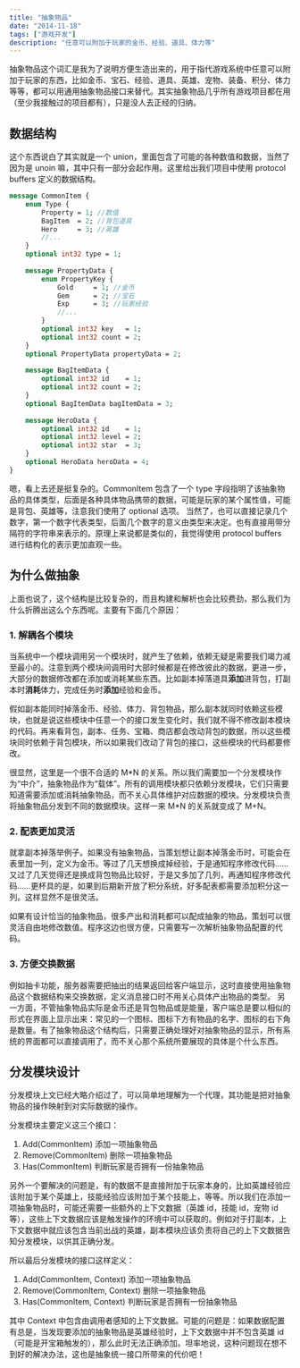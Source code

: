 ```yaml
---
title: "抽象物品"
date: "2014-11-18"
tags: ["游戏开发"]
description: "任意可以附加于玩家的金币、经验、道具、体力等"
---
```


抽象物品这个词汇是我为了说明方便生造出来的，用于指代游戏系统中任意可以附加于玩家的东西，比如金币、宝石、经验、道具、英雄、宠物、装备、积分、体力等等，都可以用通用抽象物品接口来替代。其实抽象物品几乎所有游戏项目都在用（至少我接触过的项目都有），只是没人去正经的归纳。

## 数据结构
这个东西说白了其实就是一个 union，里面包含了可能的各种数值和数据，当然了因为是 unoin 嘛，其中只有一部分会起作用。这里给出我们项目中使用 protocol buffers 定义的数据结构。

```proto
message CommonItem {
	enum Type {
		Property = 1; //数值
		BagItem  = 2; //背包道具
		Hero     = 3; //英雄
		//...
	}
	optional int32 type = 1;
	
	message PropertyData {
		enum PropertyKey {
			Gold     = 1; //金币
			Gem      = 2; //宝石
			Exp      = 3; //玩家经验
			//...
		}
		optional int32 key   = 1;
		optional int32 count = 2;
	}
	optional PropertyData propertyData = 2;
	
	message BagItemData {
		optional int32 id    = 1;
		optional int32 count = 2;
	}
	optional BagItemData bagItemData = 3;
	
	message HeroData {
		optional int32 id    = 1;
		optional int32 level = 2;
		optional int32 star  = 3;
	}
	optional HeroData heroData = 4;
}
```

嗯，看上去还是挺复杂的。CommonItem 包含了一个 type 字段指明了该抽象物品的具体类型，后面是各种具体物品携带的数据，可能是玩家的某个属性值，可能是背包、英雄等，注意我们使用了 optional 选项。
当然了，也可以直接记录几个数字，第一个数字代表类型，后面几个数字的意义由类型来决定。也有直接用带分隔符的字符串来表示的。原理上来说都是类似的，我觉得使用 protocol buffers 进行结构化的表示更加直观一些。

## 为什么做抽象
上面也说了，这个结构是比较复杂的，而且构建和解析也会比较费劲，那么我们为什么折腾出这么个东西呢。主要有下面几个原因：

### 1. 解耦各个模块
当系统中一个模块调用另一个模块时，就产生了依赖，依赖无疑是需要我们竭力减至最小的。注意到两个模块间调用时大部时候都是在修改彼此的数据，更进一步，大部分的数据修改都在添加或消耗某些东西。比如副本掉落道具**添加**进背包，打副本时**消耗**体力，完成任务时**添加**经验和金币。

假如副本能同时掉落金币、经验、体力、背包物品，那么副本就同时依赖这些模块，也就是说这些模块中任意一个的接口发生变化时，我们就不得不修改副本模块的代码。再来看背包，副本、任务、宝箱、商店都会改动背包的数据，所以这些模块同时依赖于背包模块，所以如果我们改动了背包的接口，这些模块的代码都要修改。

很显然，这里是一个很不合适的 M\*N 的关系。所以我们需要加一个分发模块作为“中介”，抽象物品作为“载体”。所有的调用模块都只依赖分发模块，它们只需要知道需要添加或消耗抽象物品，而不关心具体维护对应数据的模块。分发模块负责将抽象物品分发到不同的数据模块。这样一来 M\*N 的关系就变成了 M+N。

### 2. 配表更加灵活
就拿副本掉落举例子。如果没有抽象物品，当策划想让副本掉落金币时，可能会在表里加一列，定义为金币。等过了几天想换成掉经验，于是通知程序修改代码……又过了几天觉得还是换成背包物品比较好，于是又多加了几列，再通知程序修改代码……更杯具的是，如果到后期新开放了积分系统，好多配表都需要添加积分这一列。这样显然不是很灵活。

如果有设计恰当的抽象物品，很多产出和消耗都可以配成抽象的物品，策划可以很灵活自由地修改数值。程序这边也很方便，只需要写一次解析抽象物品配置的代码。

### 3. 方便交换数据
例如抽卡功能，服务器需要把抽出的结果返回给客户端显示，这时直接使用抽象物品这个数据结构来交换数据，定义消息接口时不用关心具体产出物品的类型。
另一方面，不管抽象物品实际是金币还是背包物品或是能量，客户端总是要以相似的形式在界面上显示出来：常见的一个图标、图标下方有物品的名字、图标的右下角是数量。有了抽象物品这个结构后，只需要正确处理好对抽象物品的显示，所有系统的界面都可以直接调用了，而不关心那个系统所要展现的具体是个什么东西。

## 分发模块设计
分发模块上文已经大略介绍过了，可以简单地理解为一个代理，其功能是把对抽象物品的操作映射到对实际数据的操作。

分发模块主要定义这三个接口：

1. Add(CommonItem) 添加一项抽象物品
2. Remove(CommonItem) 删除一项抽象物品
3. Has(CommonItem) 判断玩家是否拥有一份抽象物品

另外一个要解决的问题是，有的数据不是直接附加于玩家本身的，比如英雄经验应该附加于某个英雄上，技能经验应该附加于某个技能上，等等。所以我们在添加一项抽象物品时，可能还需要一些额外的上下文数据（英雄 id，技能 id，宠物 id 等），这些上下文数据应该是触发操作的环境中可以获取的。例如对于打副本，上下文数据中就应该包含当前出战的英雄，副本模块应该负责将自己的上下文数据告知分发模块，以供其正确分发。

所以最后分发模块的接口这样定义：

1. Add(CommonItem, Context) 添加一项抽象物品
2. Remove(CommonItem, Context) 删除一项抽象物品
3. Has(CommonItem, Context) 判断玩家是否拥有一份抽象物品

其中 Context 中包含由调用者感知的上下文数据。可能的问题是：如果数据配置有总是，当发现要添加的抽象物品是英雄经验时，上下文数据中并不包含英雄 id（可能是开宝箱触发的），那么此时无法正确添加。坦率地说，这种问题现在想不到好的解决办法，这也是抽象统一接口所带来的代价吧！